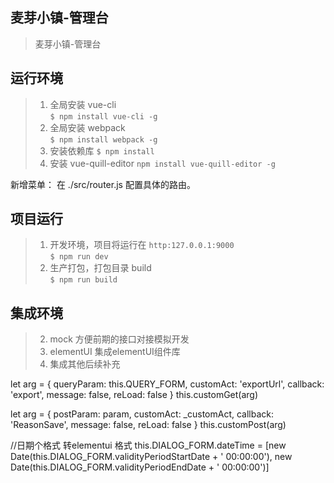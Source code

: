 ﻿## 麦芽小镇-管理台 ##
> 麦芽小镇-管理台
## 运行环境 ##
>  
>  1. 全局安装 vue-cli  
> `$ npm install vue-cli -g`
>  2. 全局安装 webpack  
> `$ npm install webpack -g`
>  3. 安装依赖库
> `$ npm install`
> 4. 安装 vue-quill-editor
> `npm install vue-quill-editor -g `

新增菜单：
在  ./src/router.js 配置具体的路由。 

## 项目运行 ##
>  1. 开发环境，项目将运行在 `http:127.0.0.1:9000`  
> `$ npm run dev` 
>  2. 生产打包，打包目录 build  
> `$ npm run build`

## 集成环境 ##
>  2. mock 方便前期的接口对接模拟开发
>  3. elementUI 集成elementUI组件库
>  4. 集成其他后续补充

let arg = {
  queryParam: this.QUERY_FORM,
  customAct: 'exportUrl',
  callback: 'export',
  message: false,
  reLoad: false
}
this.customGet(arg)

let arg = {
  postParam: param,
  customAct: _customAct,
  callback: 'ReasonSave',
  message: false,
  reLoad: false
}
this.customPost(arg)

//日期个格式 转elementui 格式
this.DIALOG_FORM.dateTime = [new Date(this.DIALOG_FORM.validityPeriodStartDate + ' 00:00:00'), new Date(this.DIALOG_FORM.validityPeriodEndDate + ' 00:00:00')]



